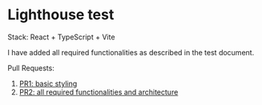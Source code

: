 # Lighthouse test 

Stack: React + TypeScript + Vite

I have added all required functionalities as described in the test document.


Pull Requests:

1. [PR1: basic styling](https://github.com/blancopado/lighthouse-test/pull/1)
2. [PR2: all required functionalities and architecture](https://github.com/blancopado/lighthouse-test/pull/2)